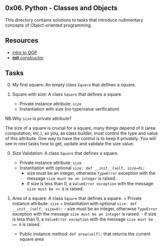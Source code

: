 ## 0x06. Python - Classes and Objects
This directory contains solutions to tasks that introduce rudimentary concepts of Object-oriented programming.

## Resources
+ [intro to OOP](https://www.youtube.com/watch?v=ark2VQUZvAA&list=PLdtZyZnKFtadHJ2C1_-rKsmNA1RR5HzQT&index=1&pp=iAQB)
+ [__init__ constructor](https://www.youtube.com/watch?v=9hgBZYjCp3M&list=PLdtZyZnKFtadHJ2C1_-rKsmNA1RR5HzQT&index=2)

## Tasks

0. My first square:
An empty class ```Square``` that defines a square.

0. Square with size:
A class ```Square``` that defines a square.
	+ Private instance attribute: ```size```
	+ Instantiation with size (no type/value verification)

NB:Why ```size``` is private attribute?

The size of a square is crucial for a square, many things depend of it (area computation, etc.), so you, as class builder, must control the type and value of this attribute. One way to have the control is to keep it privately. You will see in next tasks how to get, update and validate the size value.

0. Size Validation:
A class ```Square``` that defines a square.
	+ Private instance attribute: ```size```
	+ Instantiation with optional ```size: def __init__(self, size=0):```
		- size must be an integer, otherwise ```TypeError``` exception with the message ```size must be an integer``` is raised.
		- if size is less than 0, a ```ValueError exception``` with the message ```size must be >= 0``` is raised.

0. Area of a square:
A class ```Square``` that defines a square.
        + Private instance attribute: ```size```
        + Instantiation with optional ```size: def __init__(self, size=0):```
                - size must be an integer, otherwise ```TypeError``` exception with the message ```size must be an integer``` is raised.
                - if size is less than 0, a ```ValueError exception``` with the message ```size must be >= 0``` is raised.
	+ Public instance method: ```def area(self):``` that returns the current square area 
